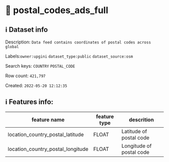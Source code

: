 # 📖 postal_codes_ads_full 
## ℹ️ Dataset info 
Description: `Data feed contains coordinates of postal codes across global` 

Labels:`owner:upgini` `dataset_type:public` `dataset_source:osm` 

Search keys: `COUNTRY` `POSTAL_CODE`

Row count: `421,797`

Created: `2022-05-20 12:12:35` 

## ℹ️ Features info:
|feature name|feature type|descrition|
|---|---|---|
|location_country_postal_latitude|FLOAT|Latitude of postal code|
|location_country_postal_longitude|FLOAT|Longitude of postal code|
